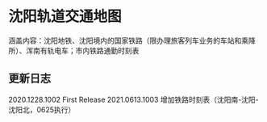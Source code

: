 # 沈阳轨道交通地图

涵盖内容：沈阳地铁、沈阳境内的国家铁路（限办理旅客列车业务的车站和乘降所）、浑南有轨电车；市内铁路通勤时刻表

## 更新日志
2020.1228.1002 First Release
2021.0613.1003 增加铁路时刻表（沈阳南-沈阳-沈阳北，0625执行）
